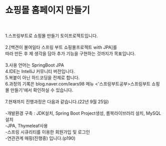 # 쇼핑몰 홈페이지 만들기<br><br>
1.스프링부트로 쇼핑몰 만들기 토이프로젝트입니다.<br><br>
2.[백견이 불여일타 스프링 부트 쇼핑몰프로젝트 with JPA]를 <br>따라 만든 후 제 생각을 담아 추가 기능을 구현하는 것까지가 목표입니다.<br><br>
3.사용 언어는 SpringBoot JPA<br>
4.IDE는 IntelliJ 커뮤니티 버전입니다.<br>
5.복붙이 아닌 하드코딩을 전제로 합니다.<br>
6.과정의 기록은 blog.naver.com/lears98 메뉴 <'스프링부트공부>스프링부트 쇼핑몰 만들기'에서 확인하실 수 있습니다.<br><br>
7.현재까지 진행과정은 다음과 같습니다.(22년 9월 25일)<br><br>
-개발환경 구축 : JDK설치, Spring Boot Project생성, 롬복라이브러리 설치, MySQL설치<br>
-JPA, Thymeleaf사용<br>
-스프링 시큐리티를 이용한 회원가입 및 로그인<br>
-연관관계 매핑(진행중) 입니다.(p190)
